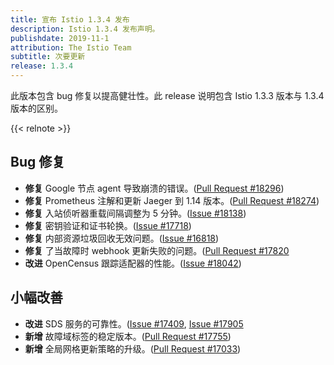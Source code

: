 ```yaml
---
title: 宣布 Istio 1.3.4 发布
description: Istio 1.3.4 发布声明。
publishdate: 2019-11-1
attribution: The Istio Team
subtitle: 次要更新
release: 1.3.4
---
```


此版本包含 bug 修复以提高健壮性。此 release 说明包含 Istio 1.3.3 版本与 1.3.4 版本的区别。

{{< relnote >}}

## Bug 修复

- **修复** Google 节点 agent 导致崩溃的错误。([Pull Request #18296](https://github.com/istio/istio/pull/18260))
- **修复** Prometheus 注解和更新 Jaeger 到 1.14 版本。([Pull Request #18274](https://github.com/istio/istio/pull/18274))
- **修复** 入站侦听器重载间隔调整为 5 分钟。([Issue #18138](https://github.com/istio/istio/issues/18088))
- **修复** 密钥验证和证书轮换。([Issue #17718](https://github.com/istio/istio/issues/17718))
- **修复** 内部资源垃圾回收无效问题。([Issue #16818](https://github.com/istio/istio/issues/16818))
- **修复** 了当故障时 webhook 更新失败的问题。([Pull Request #17820](https://github.com/istio/istio/pull/17820)
- **改进** OpenCensus 跟踪适配器的性能。([Issue #18042](https://github.com/istio/istio/issues/18042))

## 小幅改善

- **改进** SDS 服务的可靠性。([Issue #17409](https://github.com/istio/istio/issues/17409), [Issue #17905](https://github.com/istio/istio/issues/17905])
- **新增** 故障域标签的稳定版本。([Pull Request #17755](https://github.com/istio/istio/pull/17755))
- **新增** 全局网格更新策略的升级。([Pull Request #17033](https://github.com/istio/istio/pull/17033))
